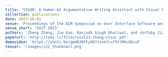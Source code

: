 ```yaml
---
title: 'VISAR: A Human-AI Argumentative Writing Assistant with Visual Programming and Rapid Draft Prototyping'
collection: publications
date: 2023-10-01
venue: 'Proceedings of the ACM Symposium on User Interface Software and Technology (UIST 2023)'
venue_short: 'UIST 2023'
authors: 'Zheng Zhang, Jie Gao, Ranjodh Singh Dhaliwal, and <b>Toby Jia-Jun Li</b>'
paperurl: 'http://toby.li/files/uist23-zhang-visar.pdf'
demovideo: 'https://youtu.be/qmd03KFFy8Q?si=m7cuf9tlMHcGDcoF'
teaser: '/images/c22_thumbnail.png'
---
```

